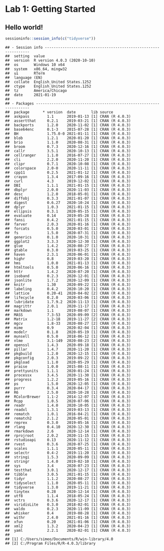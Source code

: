 Lab 1: Getting Started
================

## Hello world!

``` r
sessioninfo::session_info(c("tidyverse"))
```

    ## - Session info ---------------------------------------------------------------
    ##  setting  value                       
    ##  version  R version 4.0.3 (2020-10-10)
    ##  os       Windows 10 x64              
    ##  system   x86_64, mingw32             
    ##  ui       RTerm                       
    ##  language (EN)                        
    ##  collate  English_United States.1252  
    ##  ctype    English_United States.1252  
    ##  tz       America/Chicago             
    ##  date     2021-01-19                  
    ## 
    ## - Packages -------------------------------------------------------------------
    ##  package      * version  date       lib source        
    ##  askpass        1.1      2019-01-13 [1] CRAN (R 4.0.3)
    ##  assertthat     0.2.1    2019-03-21 [1] CRAN (R 4.0.3)
    ##  backports      1.2.0    2020-11-02 [1] CRAN (R 4.0.3)
    ##  base64enc      0.1-3    2015-07-28 [1] CRAN (R 4.0.3)
    ##  BH             1.75.0-0 2021-01-11 [1] CRAN (R 4.0.3)
    ##  blob           1.2.1    2020-01-20 [1] CRAN (R 4.0.3)
    ##  brio           1.1.0    2020-08-31 [1] CRAN (R 4.0.3)
    ##  broom          0.7.3    2020-12-16 [1] CRAN (R 4.0.3)
    ##  callr          3.5.1    2020-10-13 [1] CRAN (R 4.0.3)
    ##  cellranger     1.1.0    2016-07-27 [1] CRAN (R 4.0.3)
    ##  cli            2.2.0    2020-11-20 [1] CRAN (R 4.0.3)
    ##  clipr          0.7.1    2020-10-08 [1] CRAN (R 4.0.3)
    ##  colorspace     2.0-0    2020-11-11 [1] CRAN (R 4.0.3)
    ##  cpp11          0.2.5    2021-01-12 [1] CRAN (R 4.0.3)
    ##  crayon         1.3.4    2017-09-16 [1] CRAN (R 4.0.3)
    ##  curl           4.3      2019-12-02 [1] CRAN (R 4.0.3)
    ##  DBI            1.1.1    2021-01-15 [1] CRAN (R 4.0.3)
    ##  dbplyr         2.0.0    2020-11-03 [1] CRAN (R 4.0.3)
    ##  desc           1.2.0    2018-05-01 [1] CRAN (R 4.0.3)
    ##  diffobj        0.3.3    2021-01-07 [1] CRAN (R 4.0.3)
    ##  digest         0.6.27   2020-10-24 [1] CRAN (R 4.0.3)
    ##  dplyr          1.0.3    2021-01-15 [1] CRAN (R 4.0.3)
    ##  ellipsis       0.3.1    2020-05-15 [1] CRAN (R 4.0.3)
    ##  evaluate       0.14     2019-05-28 [1] CRAN (R 4.0.3)
    ##  fansi          0.4.2    2021-01-15 [1] CRAN (R 4.0.3)
    ##  farver         2.0.3    2020-01-16 [1] CRAN (R 4.0.3)
    ##  forcats        0.5.0    2020-03-01 [1] CRAN (R 4.0.3)
    ##  fs             1.5.0    2020-07-31 [1] CRAN (R 4.0.3)
    ##  generics       0.1.0    2020-10-31 [1] CRAN (R 4.0.3)
    ##  ggplot2        3.3.3    2020-12-30 [1] CRAN (R 4.0.3)
    ##  glue           1.4.2    2020-08-27 [1] CRAN (R 4.0.3)
    ##  gtable         0.3.0    2019-03-25 [1] CRAN (R 4.0.3)
    ##  haven          2.3.1    2020-06-01 [1] CRAN (R 4.0.3)
    ##  highr          0.8      2019-03-20 [1] CRAN (R 4.0.3)
    ##  hms            1.0.0    2021-01-13 [1] CRAN (R 4.0.3)
    ##  htmltools      0.5.0    2020-06-16 [1] CRAN (R 4.0.3)
    ##  httr           1.4.2    2020-07-20 [1] CRAN (R 4.0.3)
    ##  isoband        0.2.3    2020-12-01 [1] CRAN (R 4.0.3)
    ##  jsonlite       1.7.2    2020-12-09 [1] CRAN (R 4.0.3)
    ##  knitr          1.30     2020-09-22 [1] CRAN (R 4.0.3)
    ##  labeling       0.4.2    2020-10-20 [1] CRAN (R 4.0.3)
    ##  lattice        0.20-41  2020-04-02 [2] CRAN (R 4.0.3)
    ##  lifecycle      0.2.0    2020-03-06 [1] CRAN (R 4.0.3)
    ##  lubridate      1.7.9.2  2020-11-13 [1] CRAN (R 4.0.3)
    ##  magrittr       2.0.1    2020-11-17 [1] CRAN (R 4.0.3)
    ##  markdown       1.1      2019-08-07 [1] CRAN (R 4.0.3)
    ##  MASS           7.3-53   2020-09-09 [2] CRAN (R 4.0.3)
    ##  Matrix         1.2-18   2019-11-27 [2] CRAN (R 4.0.3)
    ##  mgcv           1.8-33   2020-08-27 [2] CRAN (R 4.0.3)
    ##  mime           0.9      2020-02-04 [1] CRAN (R 4.0.3)
    ##  modelr         0.1.8    2020-05-19 [1] CRAN (R 4.0.3)
    ##  munsell        0.5.0    2018-06-12 [1] CRAN (R 4.0.3)
    ##  nlme           3.1-149  2020-08-23 [2] CRAN (R 4.0.3)
    ##  openssl        1.4.3    2020-09-18 [1] CRAN (R 4.0.3)
    ##  pillar         1.4.7    2020-11-20 [1] CRAN (R 4.0.3)
    ##  pkgbuild       1.2.0    2020-12-15 [1] CRAN (R 4.0.3)
    ##  pkgconfig      2.0.3    2019-09-22 [1] CRAN (R 4.0.3)
    ##  pkgload        1.1.0    2020-05-29 [1] CRAN (R 4.0.3)
    ##  praise         1.0.0    2015-08-11 [1] CRAN (R 4.0.3)
    ##  prettyunits    1.1.1    2020-01-24 [1] CRAN (R 4.0.3)
    ##  processx       3.4.5    2020-11-30 [1] CRAN (R 4.0.3)
    ##  progress       1.2.2    2019-05-16 [1] CRAN (R 4.0.3)
    ##  ps             1.5.0    2020-12-05 [1] CRAN (R 4.0.3)
    ##  purrr          0.3.4    2020-04-17 [1] CRAN (R 4.0.3)
    ##  R6             2.5.0    2020-10-28 [1] CRAN (R 4.0.3)
    ##  RColorBrewer   1.1-2    2014-12-07 [1] CRAN (R 4.0.3)
    ##  Rcpp           1.0.5    2020-07-06 [1] CRAN (R 4.0.3)
    ##  readr          1.4.0    2020-10-05 [1] CRAN (R 4.0.3)
    ##  readxl         1.3.1    2019-03-13 [1] CRAN (R 4.0.3)
    ##  rematch        1.0.1    2016-04-21 [1] CRAN (R 4.0.3)
    ##  rematch2       2.1.2    2020-05-01 [1] CRAN (R 4.0.3)
    ##  reprex         0.3.0    2019-05-16 [1] CRAN (R 4.0.3)
    ##  rlang          0.4.10   2020-12-30 [1] CRAN (R 4.0.3)
    ##  rmarkdown      2.6      2020-12-14 [1] CRAN (R 4.0.3)
    ##  rprojroot      2.0.2    2020-11-15 [1] CRAN (R 4.0.3)
    ##  rstudioapi     0.13     2020-11-12 [1] CRAN (R 4.0.3)
    ##  rvest          0.3.6    2020-07-25 [1] CRAN (R 4.0.3)
    ##  scales         1.1.1    2020-05-11 [1] CRAN (R 4.0.3)
    ##  selectr        0.4-2    2019-11-20 [1] CRAN (R 4.0.3)
    ##  stringi        1.5.3    2020-09-09 [1] CRAN (R 4.0.3)
    ##  stringr        1.4.0    2019-02-10 [1] CRAN (R 4.0.3)
    ##  sys            3.4      2020-07-23 [1] CRAN (R 4.0.3)
    ##  testthat       3.0.1    2020-12-17 [1] CRAN (R 4.0.3)
    ##  tibble         3.0.5    2021-01-15 [1] CRAN (R 4.0.3)
    ##  tidyr          1.1.2    2020-08-27 [1] CRAN (R 4.0.3)
    ##  tidyselect     1.1.0    2020-05-11 [1] CRAN (R 4.0.3)
    ##  tidyverse      1.3.0    2019-11-21 [1] CRAN (R 4.0.3)
    ##  tinytex        0.28     2020-12-14 [1] CRAN (R 4.0.3)
    ##  utf8           1.1.4    2018-05-24 [1] CRAN (R 4.0.3)
    ##  vctrs          0.3.6    2020-12-17 [1] CRAN (R 4.0.3)
    ##  viridisLite    0.3.0    2018-02-01 [1] CRAN (R 4.0.3)
    ##  waldo          0.2.3    2020-11-09 [1] CRAN (R 4.0.3)
    ##  whisker        0.4      2019-08-28 [1] CRAN (R 4.0.3)
    ##  withr          2.4.0    2021-01-16 [1] CRAN (R 4.0.3)
    ##  xfun           0.20     2021-01-06 [1] CRAN (R 4.0.3)
    ##  xml2           1.3.2    2020-04-23 [1] CRAN (R 4.0.3)
    ##  yaml           2.2.1    2020-02-01 [1] CRAN (R 4.0.3)
    ## 
    ## [1] C:/Users/simeo/Documents/R/win-library/4.0
    ## [2] C:/Program Files/R/R-4.0.3/library
